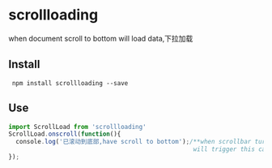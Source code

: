 # scrollloading
when document scroll to bottom will load data,下拉加载

## Install
```shell
 npm install scrollloading --save
```
## Use
```javascript
import ScrollLoad from 'scrollloading'
ScrollLoad.onscroll(function(){
  console.log('已滚动到底部,have scroll to bottom');/**when scrollbar turn to bottom distance 50px 
                                                   will trigger this callback**/
});
```
